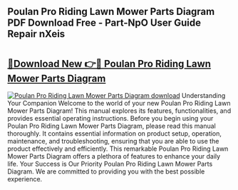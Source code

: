 ## Poulan Pro Riding Lawn Mower Parts Diagram PDF Download Free - Part-NpO User Guide Repair nXeis

# <h2><a href="http://dfu7sg.blite.top/?on=Poulan+Pro+Riding+Lawn+Mower+Parts+Diagram">🔗Download New 👉🔴 Poulan Pro Riding Lawn Mower Parts Diagram</a></h2>

[![Poulan Pro Riding Lawn Mower Parts Diagram download](https://i.imgur.com/lujVjoI.png)](http://dfu7sg.blite.top/?on=Poulan+Pro+Riding+Lawn+Mower+Parts+Diagram)
Understanding Your Companion Welcome to the world of your new Poulan Pro Riding Lawn Mower Parts Diagram! This manual explores its features, functionalities, and provides essential operating instructions. Before you begin using your Poulan Pro Riding Lawn Mower Parts Diagram, please read this manual thoroughly. It contains essential information on product setup, operation, maintenance, and troubleshooting, ensuring that you are able to use the product effectively and efficiently. This remarkable Poulan Pro Riding Lawn Mower Parts Diagram offers a plethora of features to enhance your daily life. Your Success is Our Priority Poulan Pro Riding Lawn Mower Parts Diagram. We are committed to providing you with the best possible experience.
